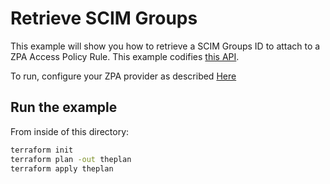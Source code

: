 # Retrieve SCIM Groups

This example will show you how to retrieve a SCIM Groups ID to attach to a ZPA Access Policy Rule.
This example codifies [this API](https://help.zscaler.com/zpa/api-reference#/scim-group-controller/getSCIMGroup).

To run, configure your ZPA provider as described [Here](https://github.com/zscaler/terraform-provider-zpa/blob/master/docs/index.md)

## Run the example

From inside of this directory:

```bash
terraform init
terraform plan -out theplan
terraform apply theplan
```
